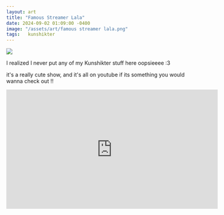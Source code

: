 ```yaml
---
layout: art
title: "Famous Streamer Lala"
date: 2024-09-02 01:09:00 -0400
image: "/assets/art/famous streamer lala.png"
tags:   kunshikter
---
```


<img src= "/assets/images/wiggle.png"  style="max-width:100%;max-height:100vh">

I realized I never put any of my Kunshikter stuff here oopsieeee :3

it's a really cute show, and it's all on youtube if its something you would wanna check out !!

<iframe width="560" height="315" src="https://www.youtube.com/embed/Zy9E9S94zCs?si=AVTuKctl6F0tHHxW" title="YouTube video player" frameborder="0" allow="accelerometer; autoplay; clipboard-write; encrypted-media; gyroscope; picture-in-picture; web-share" referrerpolicy="strict-origin-when-cross-origin" allowfullscreen></iframe>
